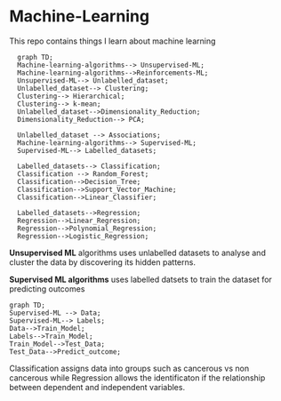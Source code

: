 # Machine-Learning
This repo contains things I learn about machine learning 

```mermaid 
  graph TD;
  Machine-learning-algorithms--> Unsupervised-ML;
  Machine-learning-algorithms-->Reinforcements-ML;
  Unsupervised-ML--> Unlabelled_dataset;
  Unlabelled_dataset--> Clustering;
  Clustering--> Hierarchical;
  Clustering--> k-mean;
  Unlabelled_dataset-->Dimensionality_Reduction;
  Dimensionality_Reduction--> PCA;
  
  Unlabelled_dataset --> Associations;
  Machine-learning-algorithms--> Supervised-ML;
  Supervised-ML--> Labelled_datasets;

  Labelled_datasets--> Classification;
  Classification --> Random_Forest;
  Classification-->Decision_Tree;
  Classification-->Support_Vector_Machine;
  Classification-->Linear_Classifier;

  Labelled_datasets-->Regression;
  Regression-->Linear_Regression;
  Regression-->Polynomial_Regression;
  Regression-->Logistic_Regression;
  ```
**Unsupervised ML** algorithms uses unlabelled datasets to analyse and cluster the data by discovering its hidden patterns.

**Supervised ML algorithms** uses labelled datsets to train the dataset for predicting outcomes 
```mermaid
graph TD;
Supervised-ML --> Data;
Supervised-ML--> Labels;
Data-->Train_Model;
Labels-->Train_Model;
Train_Model-->Test_Data;
Test_Data-->Predict_outcome;
```
Classification assigns data into groups such as cancerous vs non cancerous while Regression allows the identificaton if the relationship between dependent and independent  variables.








